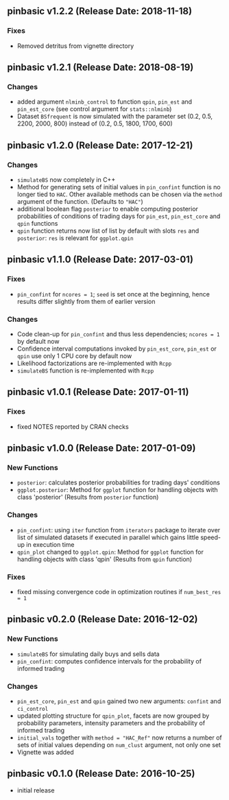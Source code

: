 ## pinbasic v1.2.2 (Release Date: 2018-11-18)

### Fixes

* Removed detritus from vignette directory


## pinbasic v1.2.1 (Release Date: 2018-08-19)

### Changes 

* added argument `nlminb_control` to function `qpin`, `pin_est` and `pin_est_core` (see control argument for `stats::nlminb`)
* Dataset `BSfrequent` is now simulated with the parameter set (0.2, 0.5, 2200, 2000, 800) instead of (0.2, 0.5, 1800, 1700, 600)


## pinbasic v1.2.0 (Release Date: 2017-12-21)

### Changes 

* `simulateBS` now completely in C++
* Method for generating sets of initial values in `pin_confint` function 
  is no longer tied to `HAC`. Other available methods can be chosen via 
  the `method` argument of the function. (Defaults to `"HAC"`)
* additional boolean flag `posterior` to enable computing posterior probabilities of 
  conditions of trading days for `pin_est`, `pin_est_core` and `qpin` functions
* `qpin` function returns now list of list by default with slots `res` and `posterior`:
  `res` is relevant for `ggplot.qpin`


## pinbasic v1.1.0 (Release Date: 2017-03-01)

### Fixes

* `pin_confint` for `ncores = 1`; `seed` is set once at the beginning, hence results differ slightly from them of earlier version

### Changes

* Code clean-up for `pin_confint` and thus less dependencies; `ncores = 1` by default now
* Confidence interval computations invoked by `pin_est_core`, `pin_est` or `qpin` use only 1 CPU core by default now
* Likelihood factorizations are re-implemented with `Rcpp`
* `simulateBS` function is re-implemented with `Rcpp`


## pinbasic v1.0.1 (Release Date: 2017-01-11)

### Fixes

* fixed NOTES reported by CRAN checks

## pinbasic v1.0.0 (Release Date: 2017-01-09)

### New Functions

* `posterior`: calculates posterior probabilities for trading days' conditions
* `ggplot.posterior`: Method for `ggplot` function for handling objects with class 'posterior' (Results from `posterior` function)

### Changes

* `pin_confint`: using `iter` function from `iterators` package to iterate over list of simulated datasets if executed in parallel 
                 which gains little speed-up in execution time
* `qpin_plot` changed to `ggplot.qpin`: Method for `ggplot` function for handling objects with class 'qpin' (Results from `qpin` function)

### Fixes

* fixed missing convergence code in optimization routines if `num_best_res = 1` 

## pinbasic v0.2.0 (Release Date: 2016-12-02)

### New Functions

* `simulateBS` for simulating daily buys and sells data
* `pin_confint`: computes confidence intervals for the probability of informed trading 

### Changes

* `pin_est_core`, `pin_est` and `qpin` gained two new arguments: `confint` and `ci_control` 
* updated plotting structure for `qpin_plot`, facets are now grouped by probability parameters, 
  intensity parameters and the probability of informed trading
* `initial_vals` together with `method = "HAC_Ref"` now returns a number of sets of initial values depending 
  on `num_clust` argument, not only one set
* Vignette was added
    

## pinbasic v0.1.0 (Release Date: 2016-10-25)

* initial release
